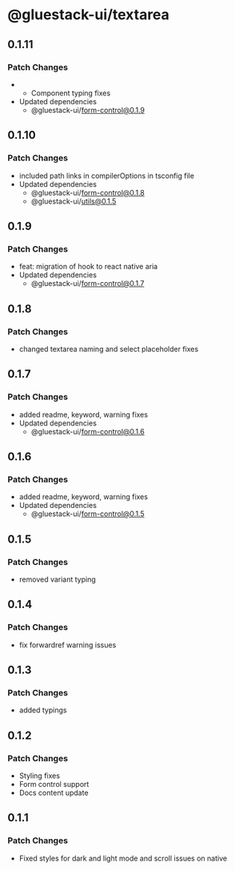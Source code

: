 # @gluestack-ui/textarea

## 0.1.11

### Patch Changes

- - Component typing fixes
- Updated dependencies
  - @gluestack-ui/form-control@0.1.9

## 0.1.10

### Patch Changes

- included path links in compilerOptions in tsconfig file
- Updated dependencies
  - @gluestack-ui/form-control@0.1.8
  - @gluestack-ui/utils@0.1.5

## 0.1.9

### Patch Changes

- feat: migration of hook to react native aria
- Updated dependencies
  - @gluestack-ui/form-control@0.1.7

## 0.1.8

### Patch Changes

- changed textarea naming and select placeholder fixes

## 0.1.7

### Patch Changes

- added readme, keyword, warning fixes
- Updated dependencies
  - @gluestack-ui/form-control@0.1.6

## 0.1.6

### Patch Changes

- added readme, keyword, warning fixes
- Updated dependencies
  - @gluestack-ui/form-control@0.1.5

## 0.1.5

### Patch Changes

- removed variant typing

## 0.1.4

### Patch Changes

- fix forwardref warning issues

## 0.1.3

### Patch Changes

- added typings

## 0.1.2

### Patch Changes

- Styling fixes
- Form control support
- Docs content update

## 0.1.1

### Patch Changes

- Fixed styles for dark and light mode and scroll issues on native
